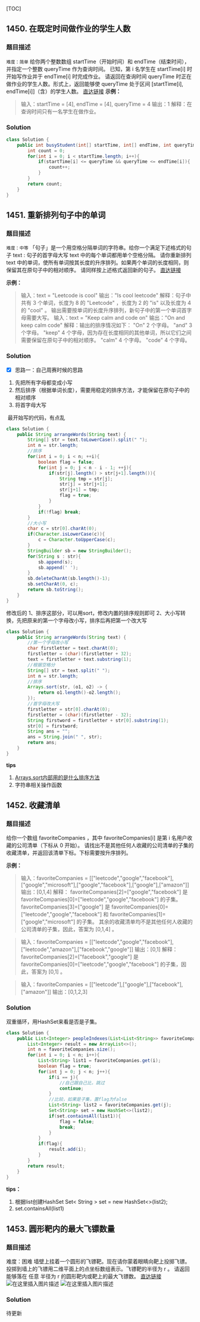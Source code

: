 [TOC]

## 1450. 在既定时间做作业的学生人数
### 题目描述
`难度：简单`
给你两个整数数组 startTime（开始时间）和 endTime（结束时间），并指定一个整数 queryTime 作为查询时间。
已知，第 i 名学生在 startTime[i] 时开始写作业并于 endTime[i] 时完成作业。
请返回在查询时间 queryTime 时正在做作业的学生人数。形式上，返回能够使 queryTime 处于区间 [startTime[i], endTime[i]]（含）的学生人数。
[直达链接](https://leetcode-cn.com/problems/number-of-students-doing-homework-at-a-given-time/)
**示例：**

>输入：startTime = [4], endTime = [4], queryTime = 4
>输出：1
>解释：在查询时间只有一名学生在做作业。
### Solution
```java
class Solution {
    public int busyStudent(int[] startTime, int[] endTime, int queryTime) {
        int count = 0;
        for(int i = 0; i < startTime.length; i++){
            if(startTime[i] <= queryTime && queryTime <= endTime[i]){
                count++;
            }
        }
        return count;
    }
}
```

## 1451. 重新排列句子中的单词
### 题目描述
`难度：中等`
「句子」是一个用空格分隔单词的字符串。给你一个满足下述格式的句子 text :
句子的首字母大写
text 中的每个单词都用单个空格分隔。
请你重新排列 text 中的单词，使所有单词按其长度的升序排列。如果两个单词的长度相同，则保留其在原句子中的相对顺序。
请同样按上述格式返回新的句子。
[直达链接](https://leetcode-cn.com/problems/rearrange-words-in-a-sentence/)

**示例：**
> 输入：text = "Leetcode is cool"
> 输出："Is cool leetcode"
> 解释：句子中共有 3 个单词，长度为 8 的 "Leetcode" ，长度为 2 的 "is" 以及长度为 4 的 "cool" 。
> 输出需要按单词的长度升序排列，新句子中的第一个单词首字母需要大写。
> 输入：text = "Keep calm and code on"
> 输出："On and keep calm code"
> 解释：输出的排序情况如下：
> "On" 2 个字母。
> "and" 3 个字母。
> "keep" 4 个字母，因为存在长度相同的其他单词，所以它们之间需要保留在原句子中的相对顺序。
> "calm" 4 个字母。
> "code" 4 个字母。

### Solution

 - [x] 思路一：自己周赛时候的思路
 1. 先把所有字母都变成小写
 2. 然后排序（根据单词长度），需要用稳定的排序方法，才能保留在原句子中的相对顺序
 3. 将首字母大写

​    最开始写的代码，有点乱
```java
class Solution {
    public String arrangeWords(String text) {
        String[] str = text.toLowerCase().split(" ");
        int n = str.length;
        //排序
        for(int i = 0; i < n; ++i){
            boolean flag = false;
            for(int j = 0; j < n - i - 1; ++j){
                if(str[j].length() > str[j+1].length()){
                    String tmp = str[j];
                    str[j] = str[j+1];
                    str[j+1] = tmp;
                    flag = true;
                }
            }
            if(!flag) break;
        }
        //大小写
        char c = str[0].charAt(0);
        if(Character.isLowerCase(c)){
            c = Character.toUpperCase(c);
        }
        StringBuilder sb = new StringBuilder();
        for(String s : str){
            sb.append(s);
            sb.append(' ');
        }
        sb.deleteCharAt(sb.length()-1);
        sb.setCharAt(0, c);      
        return sb.toString();
    }
}
```
修改后的
1、排序这部分，可以用sort，修改内置的排序规则即可
2、大小写转换，先把原来的第一个字母改小写，排序后再把第一个改大写

```java
class Solution {
    public String arrangeWords(String text) {
        //第一个字母改小写
        char firstletter = text.charAt(0);
        firstletter = (char)(firstletter + 32);
        text = firstletter + text.substring(1);
        //根据空格分
        String[] str = text.split(" ");
        int n = str.length;
        //排序
        Arrays.sort(str, (o1, o2) -> {
            return o1.length()-o2.length();
        });
        //首字母改大写
        firstletter = str[0].charAt(0);
        firstletter = (char)(firstletter - 32);
        String firstword = firstletter + str[0].substring(1);
        str[0] = firstword;
        String ans = "";
        ans = String.join(" ", str);
        return ans;
    }
}
```
**tips**

 1. [Arrays.sort内部用的是什么排序方法](https://www.cnblogs.com/baichunyu/p/11935995.html)
 2. 字符串相关操作函数
## 1452. 收藏清单
### 题目描述
给你一个数组 favoriteCompanies ，其中 favoriteCompanies[i] 是第 i 名用户收藏的公司清单（下标从 0 开始）。
请找出不是其他任何人收藏的公司清单的子集的收藏清单，并返回该清单下标。下标需要按升序排列。

**示例：**

>输入：favoriteCompanies = [["leetcode","google","facebook"],["google","microsoft"],["google","facebook"],["google"],["amazon"]]
>输出：[0,1,4] 
>解释：
>favoriteCompanies[2]=["google","facebook"] 是 favoriteCompanies[0]=["leetcode","google","facebook"] 的子集。
>favoriteCompanies[3]=["google"] 是 favoriteCompanies[0]=["leetcode","google","facebook"] 和 favoriteCompanies[1]=["google","microsoft"] 的子集。
>其余的收藏清单均不是其他任何人收藏的公司清单的子集，因此，答案为 [0,1,4] 
>。

>输入：favoriteCompanies = [["leetcode","google","facebook"],["leetcode","amazon"],["facebook","google"]]
>输出：[0,1] 
>解释：favoriteCompanies[2]=["facebook","google"] 是 favoriteCompanies[0]=["leetcode","google","facebook"] 的子集，因此，答案为 [0,1] 。

>输入：favoriteCompanies = [["leetcode"],["google"],["facebook"],["amazon"]]
>输出：[0,1,2,3]

### Solution
双重循环，用HashSet来看是否是子集。
```java
class Solution {
    public List<Integer> peopleIndexes(List<List<String>> favoriteCompanies) {
        List<Integer> result = new ArrayList<>();
        int n = favoriteCompanies.size();
        for(int i = 0; i < n; i++){
            List<String> list1 = favoriteCompanies.get(i);
            boolean flag = true;
            for(int j = 0; j < n; j++){
                if(i == j){
                    //自己跟自己比，跳过
                    continue;
                }
                //比较，如果是子集，置flag为false
                List<String> list2 = favoriteCompanies.get(j);
                Set<String> set = new HashSet<>(list2);
                if(set.containsAll(list1)){
                    flag = false;
                    break;
                }
            }
            if(flag){
                result.add(i);
            }
        }
        return result;
    }
}
```
**tips：**

 1. 根据list创建HashSet
 Set< String > set = new HashSet<>(list2);
 2. set.containsAll(list1)


 ## 1453. 圆形靶内的最大飞镖数量
### 题目描述
难度：困难
墙壁上挂着一个圆形的飞镖靶。现在请你蒙着眼睛向靶上投掷飞镖。
投掷到墙上的飞镖用二维平面上的点坐标数组表示。飞镖靶的半径为 r 。
请返回能够落在 任意 半径为 r 的圆形靶内或靶上的最大飞镖数。
[直达链接](https://leetcode-cn.com/problems/maximum-number-of-darts-inside-of-a-circular-dartboard/)
![在这里插入图片描述](https://img-blog.csdnimg.cn/20200522110255636.png?x-oss-process=image/watermark,type_ZmFuZ3poZW5naGVpdGk,shadow_10,text_aHR0cHM6Ly9ibG9nLmNzZG4ubmV0L2R5ZHkxMjIzMg==,size_16,color_FFFFFF,t_70)
![在这里插入图片描述](https://img-blog.csdnimg.cn/20200522110308491.png?x-oss-process=image/watermark,type_ZmFuZ3poZW5naGVpdGk,shadow_10,text_aHR0cHM6Ly9ibG9nLmNzZG4ubmV0L2R5ZHkxMjIzMg==,size_16,color_FFFFFF,t_70)
### Solution
待更新